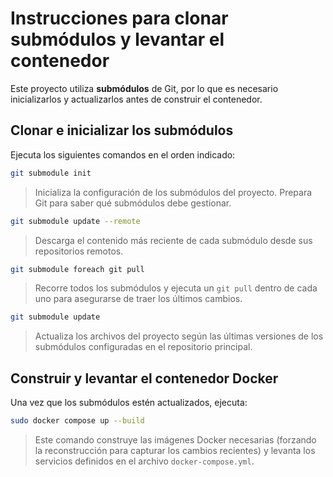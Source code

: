 # Instrucciones para clonar submódulos y levantar el contenedor

Este proyecto utiliza **submódulos** de Git, por lo que es necesario inicializarlos y actualizarlos antes de construir el contenedor.

## Clonar e inicializar los submódulos

Ejecuta los siguientes comandos en el orden indicado:

```bash
git submodule init
```
> Inicializa la configuración de los submódulos del proyecto. Prepara Git para saber qué submódulos debe gestionar.

```bash
git submodule update --remote
```
> Descarga el contenido más reciente de cada submódulo desde sus repositorios remotos.

```bash
git submodule foreach git pull
```
> Recorre todos los submódulos y ejecuta un `git pull` dentro de cada uno para asegurarse de traer los últimos cambios.

```bash
git submodule update
```
> Actualiza los archivos del proyecto según las últimas versiones de los submódulos configuradas en el repositorio principal.

## Construir y levantar el contenedor Docker

Una vez que los submódulos estén actualizados, ejecuta:

```bash
sudo docker compose up --build
```
> Este comando construye las imágenes Docker necesarias (forzando la reconstrucción para capturar los cambios recientes) y levanta los servicios definidos en el archivo `docker-compose.yml`.
